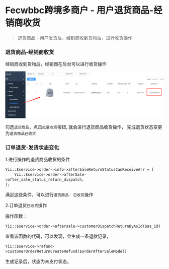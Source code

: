 Fecwbbc跨境多商户 - 用户退货商品-经销商收货
================

> 退货商品 - 用户发货后，经销商收到货物后，进行收货操作

### 退货商品-经销商收货

经销商收到货物后，经销商在后台可以进行收货操作

![xx](images/wbbc_62.png) 

勾选`退货商品`，点击`批量收货`按钮, 就会进行退货商品收货操作，
完成退货状态变更为`退货商品已收货`






### 订单退货-发货状态变化


1.进行操作的退货商品收货的条件

```
Yii::$service->order->info->afterSaleReturnStatusCanReceiveArr = [
    Yii::$service->order->afterSale->after_sale_status_return_dispatch,
];
```

满足这些条件，可以进行`退货商品- 已收货`操作


2.订单退货`已收货`操作

操作函数：

```
Yii::$service->order->aftersale->customerDispatchReturnByAsId($as_id)
```

查看该函数的代码，可以发现，会生成一条退款记录，

```
Yii::$service->refund->customerOrderReturnCreateRefund($orderAfterSaleModel)
```


生成记录后，状态为未支付状态。








